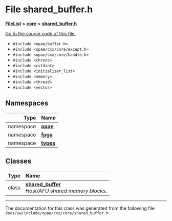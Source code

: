 
# File shared\_buffer.h



[**FileList**](files.md) **>** [**core**](dir_23b1b9d7ef54caa3fa7bb54d9bc2d47a.md) **>** [**shared\_buffer.h**](shared__buffer_8h.md)

[Go to the source code of this file.](shared__buffer_8h_source.md)



* `#include <opae/buffer.h>`
* `#include <opae/cxx/core/except.h>`
* `#include <opae/cxx/core/handle.h>`
* `#include <chrono>`
* `#include <cstdint>`
* `#include <initializer_list>`
* `#include <memory>`
* `#include <thread>`
* `#include <vector>`









## Namespaces

| Type | Name |
| ---: | :--- |
| namespace | [**opae**](namespaceopae.md) <br> |
| namespace | [**fpga**](namespaceopae_1_1fpga.md) <br> |
| namespace | [**types**](namespaceopae_1_1fpga_1_1types.md) <br> |

## Classes

| Type | Name |
| ---: | :--- |
| class | [**shared\_buffer**](classopae_1_1fpga_1_1types_1_1shared__buffer.md) <br>_Host/AFU shared memory blocks._  |














------------------------------
The documentation for this class was generated from the following file `docs/sw/include/opae/cxx/core/shared_buffer.h`